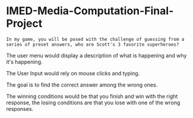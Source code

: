 # IMED-Media-Computation-Final-Project
    
    In my game, you will be posed with the challenge of guessing from a series of preset answers, who are Scott's 3 favorite superheroes? 

The user menu would display a description of what is happening and why it's happening.

The User Input would rely on mouse clicks and typing.

The goal is to find the correct answer among the wrong ones.

The winning conditions would be that you finish and win with the right response, the losing conditions are that you lose with one of the wrong responses.